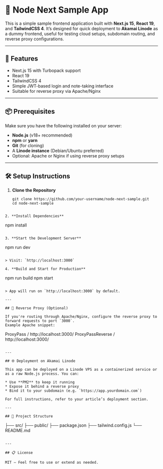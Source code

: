 # 📝 Node Next Sample App

This is a simple sample frontend application built with **Next.js 15**, **React 19**, and **TailwindCSS 4**.
It’s designed for quick deployment to **Akamai Linode** as a dummy frontend, useful for testing cloud setups, subdomain routing, and reverse proxy configurations.

---

## 🚀 Features

- Next.js 15 with Turbopack support
- React 19
- TailwindCSS 4
- Simple JWT-based login and note-taking interface
- Suitable for reverse proxy via Apache/Nginx

---

## 📦 Prerequisites

Make sure you have the following installed on your server:

- **Node.js** (v18+ recommended)
- **npm** or **yarn**
- **Git** (for cloning)
- A **Linode instance** (Debian/Ubuntu preferred)
- Optional: Apache or Nginx if using reverse proxy setups

---

## 🛠️ Setup Instructions

1. **Clone the Repository**
   ```
   git clone https://github.com/your-username/node-next-sample.git
   cd node-next-sample
  ```

2. **Install Dependencies**

   ```
   npm install
   ```

3. **Start the Development Server**

   ```
   npm run dev
   ```

   > Visit: `http://localhost:3000`

4. **Build and Start for Production**

   ```
   npm run build
   npm start
   ```

   > App will run on `http://localhost:3000` by default.

---

## 🧱 Reverse Proxy (Optional)

If you're routing through Apache/Nginx, configure the reverse proxy to forward requests to port `3000`.
Example Apache snippet:

```
ProxyPass / http://localhost:3000/
ProxyPassReverse / http://localhost:3000/
```

---

## 🌐 Deployment on Akamai Linode

This app can be deployed on a Linode VPS as a containerized service or as a raw Node.js process. You can:

* Use **PM2** to keep it running
* Expose it behind a reverse proxy
* Bind it to your subdomain (e.g. `https://app.yourdomain.com`)

For full instructions, refer to your article’s deployment section.

---

## 📁 Project Structure

```
├── src/
├── public/
├── package.json
├── tailwind.config.js
└── README.md
```

---

## 📋 License

MIT — Feel free to use or extend as needed.
